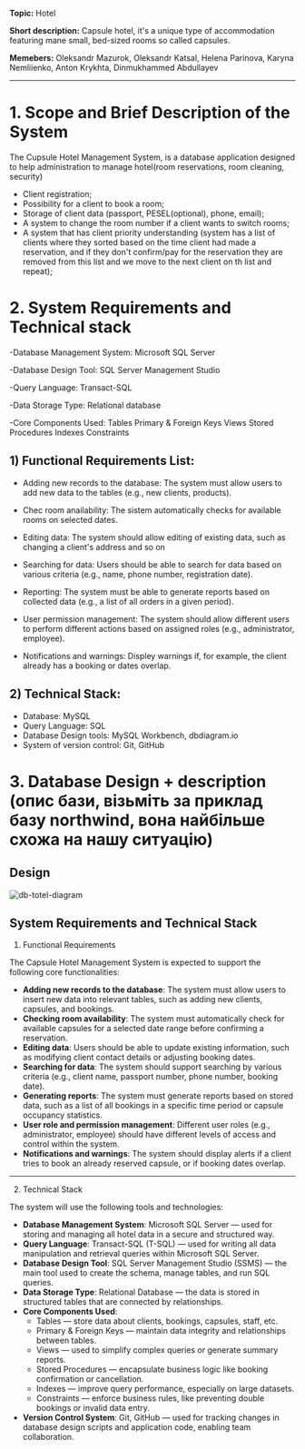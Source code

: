 **Topic:** Hotel

**Short description:** Capsule hotel, it's a unique type of accommodation featuring mane small, bed-sized rooms so called capsules.

**Memebers:** Oleksandr Mazurok, Oleksandr Katsal, Helena Parinova, Karyna Nemliienko, Anton Krykhta, Dinmukhammed Abdullayev 

---

# 1. Scope and Brief Description of the System

The Cupsule Hotel Management System, is a database application designed to help administration to manage hotel(room reservations, room cleaning, security) 

- Client registration;
- Possibility for a client to book a room;
- Storage of client data (passport, PESEL(optional), phone, email);
- A system to change the room number if a client wants to switch rooms;
- A system that has client priority understanding (system has a list of clients where they sorted based on the time client had made a reservation, and if they don't confirm/pay for the reservation they are removed from this list and we move to the next client on th list and repeat);

# 2. System Requirements and Technical stack
-Database Management System:
Microsoft SQL Server

-Database Design Tool:
SQL Server Management Studio 

-Query Language:
Transact-SQL

-Data Storage Type:
Relational database

-Core Components Used:
Tables
Primary & Foreign Keys
Views 
Stored Procedures 
Indexes 
Constraints 


## 1) Functional Requirements List:

- Adding new records to the database: 
The system must allow users to add new data to the tables (e.g., new clients, products).

- Chec room anailability:
The sistem automatically checks for available rooms on selected dates.

- Editing data: 
The system should allow editing of existing data, such as changing a client's address and so on

- Searching for data: 
Users should be able to search for data based on various criteria (e.g., name, phone number, registration date).

- Reporting: 
The system must be able to generate reports based on collected data (e.g., a list of all orders in a given period).

- User permission management: 
The system should allow different users to perform different actions based on assigned roles (e.g., administrator, employee).

- Notifications and warnings:
Displey warnings if, for example, the client already has a booking or dates overlap.

## 2) Technical Stack:

- Database: MySQL
- Query Language: SQL
- Database Design tools: MySQL Workbench, dbdiagram.io
- System of version control: Git, GitHub 

# 3. Database Design + description (опис бази, візьміть за приклад базу northwind, вона найбільше схожа на нашу ситуацію)

## Design

![db-totel-diagram](https://github.com/user-attachments/assets/1f580f38-2542-4136-87ae-1b7590bf3f02)

## System Requirements and Technical Stack

1) Functional Requirements

The Capsule Hotel Management System is expected to support the following core functionalities:
- **Adding new records to the database**: The system must allow users to insert new data into relevant tables, such as adding new clients, capsules, and bookings.
- **Checking room availability**: The system must automatically check for available capsules for a selected date range before confirming a reservation.
- **Editing data**: Users should be able to update existing information, such as modifying client contact details or adjusting booking dates.
- **Searching for data**: The system should support searching by various criteria (e.g., client name, passport number, phone number, booking date).
- **Generating reports**: The system must generate reports based on stored data, such as a list of all bookings in a specific time period or capsule occupancy statistics.
- **User role and permission management**: Different user roles (e.g., administrator, employee) should have different levels of access and control within the system.
- **Notifications and warnings**: The system should display alerts if a client tries to book an already reserved capsule, or if booking dates overlap.

---

2) Technical Stack

The system will use the following tools and technologies:
- **Database Management System**: Microsoft SQL Server — used for storing and managing all hotel data in a secure and structured way.
- **Query Language**: Transact-SQL (T-SQL) — used for writing all data manipulation and retrieval queries within Microsoft SQL Server.
- **Database Design Tool**: SQL Server Management Studio (SSMS) — the main tool used to create the schema, manage tables, and run SQL queries.
- **Data Storage Type**: Relational Database — the data is stored in structured tables that are connected by relationships.
- **Core Components Used**:
    - Tables — store data about clients, bookings, capsules, staff, etc.
    - Primary & Foreign Keys — maintain data integrity and relationships between tables.
    - Views — used to simplify complex queries or generate summary reports.
    - Stored Procedures — encapsulate business logic like booking confirmation or cancellation.
    - Indexes — improve query performance, especially on large datasets.
    - Constraints — enforce business rules, like preventing double bookings or invalid data entry.
- **Version Control System**: Git, GitHub — used for tracking changes in database design scripts and application code, enabling team collaboration.
